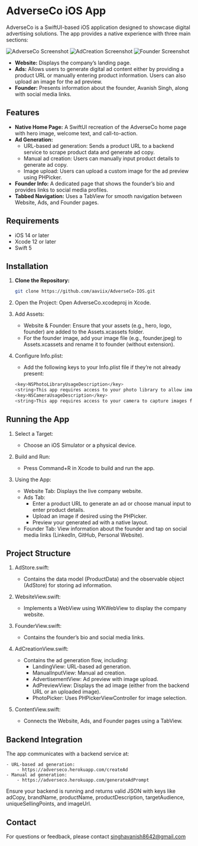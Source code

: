 # AdverseCo iOS App

AdverseCo is a SwiftUI-based iOS application designed to showcase digital advertising solutions. The app provides a native experience with three main sections:

  ![AdverseCo Screenshot](Screenshot/IMG_7710.png)
  ![AdCreation Screenshot](Screenshot/IMG_7711.png)
  ![Founder Screenshot](Screenshot/IMG_7712.png)


- **Website:** Displays the company’s landing page.
- **Ads:** Allows users to generate digital ad content either by providing a product URL or manually entering product information. Users can also upload an image for the ad preview.
- **Founder:** Presents information about the founder, Avanish Singh, along with social media links.

## Features

- **Native Home Page:** A SwiftUI recreation of the AdverseCo home page with hero image, welcome text, and call-to-action.
- **Ad Generation:** 
  - URL-based ad generation: Sends a product URL to a backend service to scrape product data and generate ad copy.
  - Manual ad creation: Users can manually input product details to generate ad copy.
  - Image upload: Users can upload a custom image for the ad preview using PHPicker.
- **Founder Info:** A dedicated page that shows the founder’s bio and provides links to social media profiles.
- **Tabbed Navigation:** Uses a TabView for smooth navigation between Website, Ads, and Founder pages.

## Requirements

- iOS 14 or later
- Xcode 12 or later
- Swift 5

## Installation

1. **Clone the Repository:**

   ```bash
   git clone https://github.com/aaviix/AdverseCo-IOS.git
   ```

2. Open the Project:
    Open AdverseCo.xcodeproj in Xcode.

3. Add Assets:
    - Website & Founder: Ensure that your assets (e.g., hero, logo, founder) are added to the Assets.xcassets folder.
    - For the founder image, add your image file (e.g., founder.jpeg) to Assets.xcassets and rename it to founder (without extension).

4. Configure Info.plist:
    - Add the following keys to your Info.plist file if they’re not already present:

    ```bash
    <key>NSPhotoLibraryUsageDescription</key>
    <string>This app requires access to your photo library to allow image uploads for ads.</string>
    <key>NSCameraUsageDescription</key>
    <string>This app requires access to your camera to capture images for ads (if needed).</string>
    ```
## Running the App

1. Select a Target:
    - Choose an iOS Simulator or a physical device.

2. Build and Run:
    - Press Command+R in Xcode to build and run the app.

3. Using the App:
    - Website Tab: Displays the live company website.
    - Ads Tab:
        - Enter a product URL to generate an ad or choose manual input to enter product details.
        - Upload an image if desired using the PHPicker.
        - Preview your generated ad with a native layout.
    - Founder Tab: View information about the founder and tap on social media links (LinkedIn, GitHub, Personal Website).

## Project Structure

1. AdStore.swift:
    - Contains the data model (ProductData) and the observable object (AdStore) for storing ad information.

2. WebsiteView.swift:
    - Implements a WebView using WKWebView to display the company website.
    
3. FounderView.swift:
    - Contains the founder’s bio and social media links.

4. AdCreationView.swift:
    - Contains the ad generation flow, including:
        - LandingView: URL-based ad generation.
        - ManualInputView: Manual ad creation.
        - AdvertisementView: Ad preview with image upload.
        - AdPreviewView: Displays the ad image (either from the backend URL or an uploaded image).
        - PhotoPicker: Uses PHPickerViewController for image selection.

5. ContentView.swift:
    - Connects the Website, Ads, and Founder pages using a TabView.

## Backend Integration

The app communicates with a backend service at:

    - URL-based ad generation:
        - https://adverseco.herokuapp.com/createAd
    - Manual ad generation:
        - https://adverseco.herokuapp.com/generateAdPrompt

Ensure your backend is running and returns valid JSON with keys like adCopy, brandName, productName, productDescription, targetAudience, uniqueSellingPoints, and imageUrl.

## Contact

For questions or feedback, please contact singhavanish8642@gmail.com
